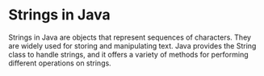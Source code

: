 # Strings in Java
Strings in Java are objects that represent sequences of characters. They are widely used for storing and manipulating text. Java provides the String class to handle strings, and it offers a variety of methods for performing different operations on strings.